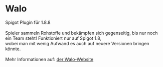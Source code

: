 # Walo

Spigot Plugin für 1.8.8\
\
Spieler sammeln Rohstoffe und bekämpfen sich gegenseitig, bis nur noch ein Team steht! Funktioniert nur auf Spigot 1.8,\
wobei man mit wenig Aufwand es auch auf neuere Versionen bringen könnte.\
\
Mehr Informationen auf: [der Walo-Website](https://walo.mine.bz/)
